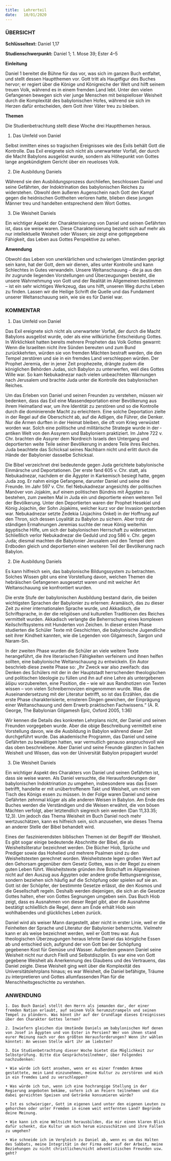 ```yaml
---
title:  Lehrerteil
date:   10/01/2020
---
```


### ÜBERSICHT

**Schlüsseltext:** Daniel 1,17

**Studienschwerpunkt:** Daniel 1; 1. Mose 39; Ester 4–5

**Einleitung**

Daniel 1 bereitet die Bühne für das vor, was sich im ganzen Buch entfaltet, und stellt dessen Hauptthemen vor. Gott tritt als Hauptfigur des Buches hervor; er regiert über die Könige und Königreiche der Welt und hilft seinem treuen Volk, während es in einem fremden Land lebt. Unter den vielen Gefangenen bewegen sich vier junge Menschen mit beispielloser Weisheit durch die Komplexität des babylonischen Hofes, während sie sich im Herzen dafür entscheiden, dem Gott ihrer Väter treu zu bleiben.

**Themen**

Die Studienbetrachtung stellt diese Woche drei Hauptthemen heraus.

1. Das Umfeld von Daniel

Selbst inmitten eines so tragischen Ereignisses wie des Exils behält Gott die Kontrolle. Das Exil ereignete sich nicht als unerwarteter Vorfall, der durch die Macht Babylons ausgelöst wurde, sondern als Höhepunkt von Gottes lange angekündigtem Gericht über ein reueloses Volk.

2. Die Ausbildung Daniels

Während sie den Ausbildungsprozess durchliefen, beschlossen Daniel und seine Gefährten, der Indoktrination des babylonischen Reiches zu widerstehen. Obwohl dem äußeren Augenschein nach Gott den Kampf gegen die heidnischen Gottheiten verloren hatte, blieben diese jungen Männer treu und handelten entsprechend dem Wort Gottes.

3. Die Weisheit Daniels

Ein wichtiger Aspekt der Charakterisierung von Daniel und seinen Gefährten ist, dass sie weise waren. Diese Charakterisierung bezieht sich auf mehr als nur intellektuelle Weisheit oder Wissen; sie zeigt eine gottgegebene Fähigkeit, das Leben aus Gottes Perspektive zu sehen.

**Anwendung**

Obwohl das Leben von unerklärlichen und schwierigen Umständen geprägt sein kann, hat der Gott, dem wir dienen, alles unter Kontrolle und kann Schlechtes in Gutes verwandeln. Unsere Weltanschauung – die ja aus den ihr zugrunde liegenden Vorstellungen und Überzeugungen besteht, die unsere Wahrnehmung von Gott und der Realität im Allgemeinen bestimmen – ist ein sehr wichtiges Werkzeug, das uns hilft, unseren Weg durchs Leben zu finden. Lassen wir die Heilige Schrift die Quelle und das Fundament unserer Weltanschauung sein, wie sie es für Daniel war.

### KOMMENTAR

1. Das Umfeld von Daniel

Das Exil ereignete sich nicht als unerwarteter Vorfall, der durch die Macht Babylons ­ausgelöst wurde, oder als eine willkürliche Entscheidung Gottes. In Wirklichkeit hatten bereits mehrere Propheten das Volk Gottes gewarnt: Wenn die Israeliten nicht ihre Sünden bereuten und zum Bund zurückkehrten, würden sie von fremden Mächten bestraft werden, die den Tempel zerstören und sie in ein fremdes Land verschleppen würden. Der Prophet Jeremia, der in jener Zeit prophezeite, drängte zudem die königlichen ­Behörden Judas, sich Babylon zu unterwerfen, weil dies Gottes Wille war. So kam Nebukadnezar nach vielen unbeachteten Warnungen nach Jerusalem und brachte Juda unter die Kontrolle des babylonischen Reiches.

Um das Erleben von Daniel und seinen Freunden zu verstehen, müssen wir bedenken, dass das Exil eine Massendeportation einer Bevölkerung aus ihrem Heimatland war, um ihre Identität zu zerstören und so die Kontrolle durch die dominierende Macht zu erleichtern. Eine solche Deportation zielte in der Regel auf die Oberschicht ab, auf die Adligen, die Führer, die Denker. Nur die Armen durften in der Heimat bleiben, die oft vom Krieg verwüstet worden war. Solch eine politische und militärische Strategie wurde in der ­antiken Welt von den Assyrern und Babyloniern praktiziert. Im Jahre 722 v. Chr. brachten die Assyrer dem Nordreich Israels den Untergang und deportierten weite Teile seiner Bevölkerung in andere Teile ihres Reiches. Juda beachtete das Schicksal seines Nachbarn nicht und erlitt durch die Hände der Babylonier dasselbe Schicksal.

Die Bibel verzeichnet drei bedeutende gegen Juda gerichtete babylonische Einmärsche und Deportationen. Der erste fand 605 v. Chr. statt, als Nebukadnezar, nachdem er die Ägypter in Karkemisch besiegt hatte, gegen Juda zog. Er nahm einige Gefangene, darunter Daniel und seine drei Freunde. Im Jahr 597 v. Chr. fiel Nebukadnezar angesichts der politischen Manöver von Jojakim, auf einem politischen Bündnis mit Ägypten zu bestehen, zum zweiten Mal in Juda ein und deportierte einen weiteren Teil der Bevölkerung. Unter den Deportierten waren der Prophet Hesekiel und König Jojachin, der Sohn Jojakims, welcher kurz vor der Invasion gestorben war. Nebukadnezar setzte Zedekia (Jojachins Onkel) in der Hoffnung auf den Thron, sich dessen Loyalität zu Babylon zu sichern. Aber trotz der ständigen Ermahnungen Jeremias suchte der neue König weiterhin ägyptische Hilfe, um sich der babylonischen Herrschaft zu widersetzen. Schließlich verlor Nebukadnezar die Geduld und zog 586 v. Chr. gegen Juda; diesmal machten die Babylonier Jerusalem und den Tempel dem Erdboden gleich und deportierten einen weiteren Teil der Bevölkerung nach Babylon.

2. Die Ausbildung Daniels

Es kann hilfreich sein, das babylonische Bildungssystem zu betrachten. Solches Wissen gibt uns eine Vorstellung davon, welchen Themen die hebräischen Gefangenen ausgesetzt waren und mit welcher Art Weltanschauung sie konfrontiert wurden.

Die erste Stufe der babylonischen Ausbildung bestand darin, die beiden wichtigsten Sprachen der Babylonier zu erlernen: Aramäisch, das zu dieser Zeit zu einer internationalen Sprache wurde, und Akkadisch, die Schriftsprache, in der die religiösen und kulturellen Traditionen des Reiches vermittelt wurden. Akkadisch verlangte die Beherrschung eines komplexen Keilschriftsystems mit Hunderten von Zeichen. In dieser ersten Phase studierten die Schüler Texte mit Geschichten, die babylonische Jugendliche seit ihrer Kindheit kannten, wie die Legenden von Gilgamesch, Sargon und Naram-Sin.

In der zweiten Phase wurden die Schüler an viele weitere Texte herangeführt, die ihre literarischen Fähigkeiten verfeinern und ihnen helfen sollten, eine babylonische Weltanschauung zu entwickeln. Ein Autor beschrieb diese zweite Phase so: „Ihr Zweck war also zweifach: das Denken des Schülers mit der in der Hauptstadt herrschenden theologischen und politischen Ideologie zu füllen und ihn auf eine Lehre als untergebenen āšipu vorzubereiten, eine Position, die – wie wir aus Randnotizen von Texten wissen – von vielen Schreibernovizen eingenommen wurde. Was die Auseinandersetzung mit der Literatur betrifft, so ist das Erzählen, das die erste Phase charakterisierte, ernsteren Dingen gewichen, der Einprägung einer Weltanschauung und dem Erwerb praktischen Fachwissens.“ (A. R. George, The Babylonian Gilgamesh Epic, Oxford 2005, 1:36)

Wir kennen die Details des konkreten Lehrplans nicht, der Daniel und seinen Freunden vorgegeben wurde. Aber die obige Beschreibung vermittelt eine Vorstellung davon, wie die Ausbildung in Babylon während dieser Zeit durchgeführt wurde. Das akademische Programm, das Daniel und seine Gefährten zu bewältigen hatten, war vermutlich genauso anspruchsvoll wie das oben beschriebene. Aber Daniel und seine Freunde glänzten in Sachen Weisheit und Wissen, das von der Universität Babylon propagiert ­wurde!

3. Die Weisheit Daniels

Ein wichtiger Aspekt des Charakters von Daniel und seinen Gefährten ist, dass sie weise waren. Als Daniel versuchte, die Herausforderungen der babylonischen Indoktrination zu umgehen, insbesondere was das Essen betrifft, handelte er mit unübertroffenem Takt und Weisheit, um nicht vom Tisch des Königs essen zu müssen. In der Folge waren ­Daniel und seine Gefährten zehnmal klüger als alle anderen Weisen in Babylon. Am Ende des Buches werden die Verständigen und die Weisen erwähnt, die von bösen Mächten verfolgt, aber letztendlich siegreich sein werden (Dan 11,33.35; 12,3). Um jedoch das Thema Weisheit im Buch Daniel noch mehr wertzuschätzen, kann es hilfreich sein, sich anzusehen, wie dieses Thema an anderer Stelle der Bibel behandelt wird.

Eines der faszinierendsten biblischen Themen ist der Begriff der Weisheit. Es gibt ­sogar einige bedeutende Abschnitte der Bibel, die als Weisheitsliteratur bezeichnet werden. Die Bücher Hiob, Sprüche und Prediger sowie das Hohelied und mehrere Psalmen sind zu den Weisheitstexten gerechnet worden. Weisheitstexte legen großen Wert auf den Gehorsam gegenüber dem Gesetz Gottes, was in der Regel zu einem guten Leben führt. Weisheitstexte gründen ihre Botschaft im Allgemeinen nicht auf den Auszug aus Ägypten oder andere große Rettungsereignisse, sondern beziehen sich häufig auf die Schöpfung oder spielen auf sie an. Gott ist der Schöpfer, der bestimmte Gesetze erlässt, die den Kosmos und die Gesellschaft regeln. Deshalb werden diejenigen, die sich an die Gesetze Gottes halten, eher von Gottes Segnungen umgeben sein. Das Buch Hiob zeigt, dass es Ausnahmen von dieser Regel gibt, aber die Ausnahme bestätigt schließlich die Regel, denn am Ende erhält Hiob sein wohlhabendes und glückliches Leben zurück.

Daniel wird als weiser Mann dargestellt, aber nicht in erster Linie, weil er die Feinheiten der Sprache und Literatur der Babylonier beherrschte. Vielmehr kann er als weise bezeichnet werden, weil er Gott treu war. Aus theologischen Überzeugungen heraus lehnte Daniel das königliche Essen ab und entschied sich, aufgrund der von Gott bei der Schöpfung gegebenen Kost für Gemüse und Wasser. Außerdem gewann Daniel seine Weisheit nicht nur durch Fleiß und Selbstdisziplin. Es war eine von Gott gegebene Weisheit als Anerkennung des Glaubens und des Vertrauens, das Daniel zeigte. Diese Weisheit ging weit über die Komplexität des Universitätslehrplans hinaus; es war Weisheit, die Daniel befähigte, Träume zu interpretieren und Gottes allumfassenden Plan für die Menschheitsgeschichte zu verstehen.

### ANWENDUNG

`1. Das Buch Daniel stellt den Herrn als jemanden dar, der einer fremden Nation erlaubt, auf seinem Volk herumzutrampeln und seinen Tempel zu plündern. Was könnt ihr auf der Grundlage dieses Ereignisses über den Charakter Gottes lernen?`

`2. Inwiefern gleichen die Umstände Daniels am babylonischen Hof denen von Josef in Ägypten und von Ester in Persien? Wer von ihnen stand eurer Meinung nach vor den größten Herausforderungen? Wenn ihr wählen könntet: An wessen Stelle wärt ihr am liebsten?`

`3. Die Studienbetrachtung dieser Woche bietet die Möglichkeit zur Selbstprüfung. Bitte die Gesprächsteilnehmer, über Folgendes nachzudenken:`

`• Wie würde ich Gott ansehen, wenn er es einer fremden Armee gestattete, mein Land einzunehmen, meine Kultur zu zerstören und mich in ein fremdes Land zu verschleppen?`

`• Was würde ich tun, wenn ich eine hochrangige Stellung in der Regierung angeboten bekäme, sofern ich an Feiern teilnehmen und die dabei gereichten Speisen und Getränke konsumieren würde?`

`• Ist es schwieriger, Gott im eigenen Land unter den eigenen Leuten zu gehorchen oder unter Fremden in einem weit entfernten Land? Begründe deine Meinung.`

`• Wie kann ich eine Weltsicht herausbilden, die mir einen klaren Blick dafür schenkt, die Kultur um mich herum einzuschätzen und ihre Fallen zu umgehen?`

`• Wie schneide ich im Vergleich zu Daniel ab, wenn es um das Halten des Sabbats, meine Integrität in der Firma oder auf der Arbeit, meine Beziehungen zu nicht christlichen/nicht adventistischen Freunden usw. geht?`